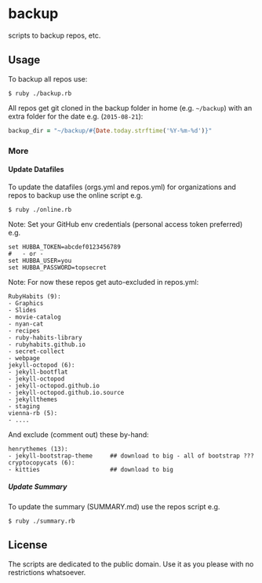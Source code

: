 # backup

scripts to backup repos, etc.



## Usage

To backup all repos use:

```
$ ruby ./backup.rb
```

All repos get git cloned in the backup folder in home (e.g. `~/backup`)
with an extra folder for the date e.g. (`2015-08-21`):

``` ruby
backup_dir = "~/backup/#{Date.today.strftime('%Y-%m-%d')}"
```


### More

#### Update Datafiles

To update the datafiles (orgs.yml and repos.yml) for organizations and repos
to backup use the online script e.g.

```
$ ruby ./online.rb
```

Note: Set your GitHub env credentials (personal access token preferred) e.g.

```
set HUBBA_TOKEN=abcdef0123456789
#   - or -
set HUBBA_USER=you
set HUBBA_PASSWORD=topsecret
```

Note: For now these repos get auto-excluded in repos.yml:

```
RubyHabits (9):
- Graphics
- Slides
- movie-catalog
- nyan-cat
- recipes
- ruby-habits-library
- rubyhabits.github.io
- secret-collect
- webpage
jekyll-octopod (6):
- jekyll-bootflat
- jekyll-octopod
- jekyll-octopod.github.io
- jekyll-octopod.github.io.source
- jekyllthemes
- staging
vienna-rb (5):
- ....
```

And exclude (comment out) these by-hand:

```
henrythemes (13):
- jekyll-bootstrap-theme     ## download to big - all of bootstrap ???
cryptocopycats (6):
- kitties                    ## download to big
```



##### Update Summary

To update the summary (SUMMARY.md) use the repos script e.g.

```
$ ruby ./summary.rb
```



## License

The scripts are dedicated to the public domain.
Use it as you please with no restrictions whatsoever.
